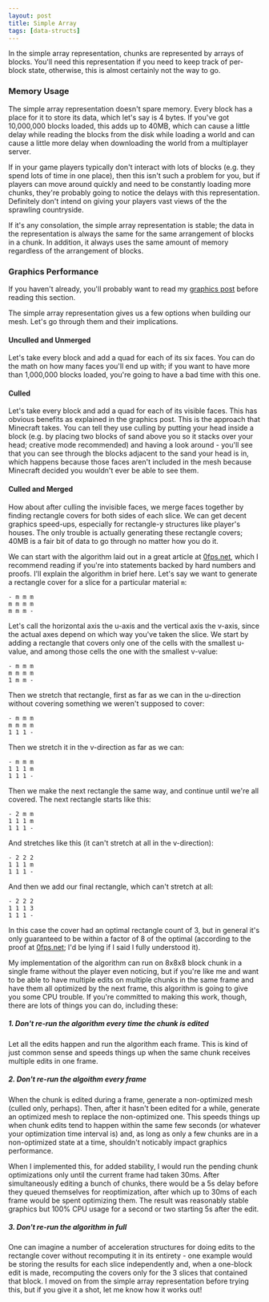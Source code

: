 ```yaml
---
layout: post
title: Simple Array
tags: [data-structs]
---
```


In the simple array representation, chunks are represented by arrays of blocks. You'll need this representation if you need to keep track of per-block state, otherwise, this is almost certainly not the way to go.

### Memory Usage
The simple array representation doesn't spare memory. Every block has a place for it to store its data, which let's say is 4 bytes. If you've got 10,000,000 blocks loaded, this adds up to 40MB, which can cause a little delay while reading the blocks from the disk while loading a world and can cause a little more delay when downloading the world from a multiplayer server.

If in your game players typically don't interact with lots of blocks (e.g. they spend lots of time in one place), then this isn't such a problem for you, but if players can move around quickly and need to be constantly loading more chunks, they're probably going to notice the delays with this representation. Definitely don't intend on giving your players vast views of the the sprawling countryside.

If it's any consolation, the simple array representation is stable; the data in the representation is always the same for the same arrangement of blocks in a chunk. In addition, it always uses the same amount of memory regardless of the arrangement of blocks.

### Graphics Performance
If you haven't already, you'll probably want to read my [graphics post](https://lattice3f.github.io/blog/2017/05/21/graphics/) before reading this section.

The simple array representation gives us a few options when building our mesh. Let's go through them and their implications.

#### Unculled and Unmerged
Let's take every block and add a quad for each of its six faces. You can do the math on how many faces you'll end up with; if you want to have more than 1,000,000 blocks loaded, you're going to have a bad time with this one.

#### Culled
Let's take every block and add a quad for each of its visible faces. This has obvious benefits as explained in the graphics post. This is the approach that Minecraft takes. You can tell they use culling by putting your head inside a block (e.g. by placing two blocks of sand above you so it stacks over your head; creative mode recommended) and having a look around - you'll see that you can see through the blocks adjacent to the sand your head is in, which happens because those faces aren't included in the mesh because Minecraft decided you wouldn't ever be able to see them.

#### Culled and Merged
How about after culling the invisible faces, we merge faces together by finding rectangle covers for both sides of each slice. We can get decent graphics speed-ups, especially for rectangle-y structures like player's houses. The only trouble is actually generating these rectangle covers; 40MB is a fair bit of data to go through no matter how you do it.

We can start with the algorithm laid out in a great article at [0fps.net](https://0fps.net/2012/06/30/meshing-in-a-minecraft-game/), which I recommend reading if you're into statements backed by hard numbers and proofs. I'll explain the algorithm in brief here. Let's say we want to generate a rectangle cover for a slice for a particular material `m`:
```
- m m m
m m m m
m m m -
```
Let's call the horizontal axis the u-axis and the vertical axis the v-axis, since the actual axes depend on which way you've taken the slice. We start by adding a rectangle that covers only one of the cells with the smallest u-value, and among those cells the one with the smallest v-value:
```
- m m m
m m m m
1 m m -
```
Then we stretch that rectangle, first as far as we can in the u-direction without covering something we weren't supposed to cover:
```
- m m m
m m m m
1 1 1 -
```
Then we stretch it in the v-direction as far as we can:
```
- m m m
1 1 1 m
1 1 1 -
```
Then we make the next rectangle the same way, and continue until we're all covered. The next rectangle starts like this:
```
- 2 m m
1 1 1 m
1 1 1 -
```
And stretches like this (it can't stretch at all in the v-direction):
```
- 2 2 2
1 1 1 m
1 1 1 -
```
And then we add our final rectangle, which can't stretch at all:
```
- 2 2 2
1 1 1 3
1 1 1 -
```
In this case the cover had an optimal rectangle count of 3, but in general it's only guaranteed to be within a factor of 8 of the optimal (according to the proof at [0fps.net](https://0fps.net/2012/06/30/meshing-in-a-minecraft-game/); I'd be lying if I said I fully understood it).

My implementation of the algorithm can run on 8x8x8 block chunk in a single frame without the player even noticing, but if you're like me and want to be able to have multiple edits on multiple chunks in the same frame and have them all optimized by the next frame, this algorithm is going to give you some CPU trouble. If you're committed to making this work, though, there are lots of things you can do, including these:

##### 1. Don't re-run the algorithm every time the chunk is edited
Let all the edits happen and run the algorithm each frame. This is kind of just common sense and speeds things up when the same chunk receives multiple edits in one frame.

##### 2. Don't re-run the algoithm every frame
When the chunk is edited during a frame, generate a non-optimized mesh (culled only, perhaps). Then, after it hasn't been edited for a while, generate an optimized mesh to replace the non-optimized one. This speeds things up when chunk edits tend to happen within the same few seconds (or whatever your optimization time interval is) and, as long as only a few chunks are in a non-optimized state at a time, shouldn't noticably impact graphics performance.

When I implemented this, for added stability, I would run the pending chunk optimizations only until the current frame had taken 30ms. After simultaneously editing a bunch of chunks, there would be a 5s delay before they queued themselves for reoptimization, after which up to 30ms of each frame would be spent optimizing them. The result was reasonably stable graphics but 100% CPU usage for a second or two starting 5s after the edit.

##### 3. Don't re-run the algorithm in full
One can imagine a number of acceleration structures for doing edits to the rectangle cover without recomputing it in its entirety - one example would be storing the results for each slice independently and, when a one-block edit is made, recomputing the covers only for the 3 slices that contained that block. I moved on from the simple array representation before trying this, but if you give it a shot, let me know how it works out!
